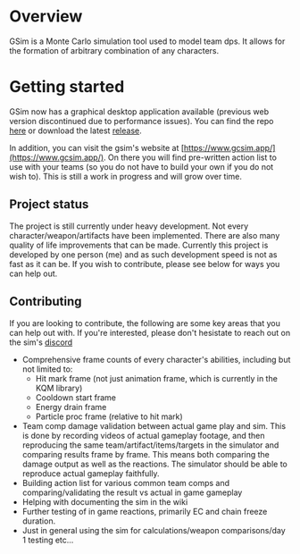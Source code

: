 # Overview

GSim is a Monte Carlo simulation tool used to model team dps. It allows for the formation of arbitrary combination of any characters.

# Getting started

GSim now has a graphical desktop application available (previous web version discontinued due to performance issues). You can find the repo [here](https://github.com/genshinsim/gsimui) or download the latest [release](https://github.com/genshinsim/gsimui/releases).

In addition, you can visit the gsim's website at [https://www.gcsim.app/](https://www.gcsim.app/). On there you will find pre-written action list to use with your teams (so you do not have to build your own if you do not wish to). This is still a work in progress and will grow over time.

## Project status

The project is still currently under heavy development. Not every character/weapon/artifacts have been implemented. There are also many quality of life improvements that can be made. Currently this project is developed by one person (me) and as such development speed is not as fast as it can be. If you wish to contribute, please see below for ways you can help out.

## Contributing

If you are looking to contribute, the following are some key areas that you can help out with. If you're interested, please don't hesistate to reach out on the sim's [discord](https://discord.gg/m7jvjdxx7q)

- Comprehensive frame counts of every character's abilities, including but not limited to:
    - Hit mark frame (not just animation frame, which is currently in the KQM library)
    - Cooldown start frame
    - Energy drain frame
    - Particle proc frame (relative to hit mark)
- Team comp damage validation between actual game play and sim. This is done by recording videos of actual gameplay footage, and then reproducing the same team/artifact/items/targets in the simulator and comparing results frame by frame. This means both comparing the damage output as well as the reactions. The simulator should be able to reproduce actual gameplay faithfully.
- Building action list for various common team comps and comparing/validating the result vs actual in game gameplay
- Helping with documenting the sim in the wiki
- Further testing of in game reactions, primarily EC and chain freeze duration.
- Just in general using the sim for calculations/weapon comparisons/day 1 testing etc...

